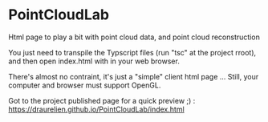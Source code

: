 # PointCloudLab
Html page to play a bit with point cloud data, and point cloud reconstruction

You just need to transpile the Typscript files (run "tsc" at the project rroot), and then open index.html with in your web browser.

There's almost no contraint, it's just a "simple" client html page ...
Still, your computer and browser must support OpenGL.

Got to the project published page for a quick preview ;) :
https://draurelien.github.io/PointCloudLab/index.html
